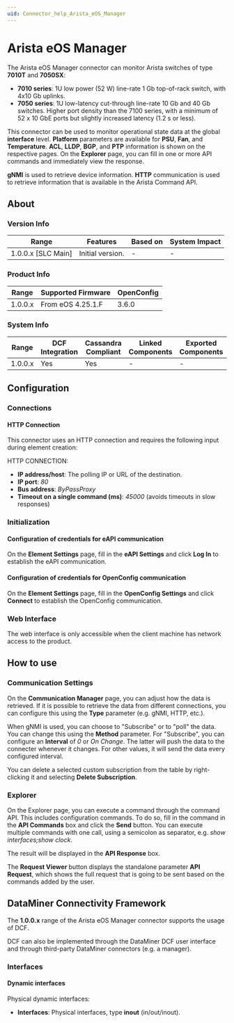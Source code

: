 ```yaml
---
uid: Connector_help_Arista_eOS_Manager
---
```


# Arista eOS Manager

The Arista eOS Manager connector can monitor Arista switches of type **7010T** and **7050SX**:

- **7010 series**: 1U low power (52 W) line-rate 1 Gb top-of-rack switch, with 4x10 Gb uplinks.
- **7050 series**: 1U low-latency cut-through line-rate 10 Gb and 40 Gb switches. Higher port density than the 7100 series, with a minimum of 52 x 10 GbE ports but slightly increased latency (1.2 s or less).

This connector can be used to monitor operational state data at the global **interface** level. **Platform** parameters are available for **PSU**, **Fan**, and **Temperature**. **ACL**, **LLDP**, **BGP**, and **PTP** information is shown on the respective pages. On the **Explorer** page, you can fill in one or more API commands and immediately view the response.

**gNMI** is used to retrieve device information. **HTTP** communication is used to retrieve information that is available in the Arista Command API.

## About

### Version Info

| Range              | Features         | Based on | System Impact |
|--------------------|------------------|----------|---------------|
| 1.0.0.x [SLC Main] | Initial version. | -        | -             |

### Product Info

| Range   | Supported Firmware | OpenConfig |
|---------|--------------------|------------|
| 1.0.0.x | From eOS 4.25.1.F  | 3.6.0      |

### System Info

| Range   | DCF Integration | Cassandra Compliant | Linked Components | Exported Components |
|---------|-----------------|---------------------|-------------------|---------------------|
| 1.0.0.x | Yes             | Yes                 | -                 | -                   |

## Configuration

### Connections

#### HTTP Connection

This connector uses an HTTP connection and requires the following input during element creation:

HTTP CONNECTION:

- **IP address/host**: The polling IP or URL of the destination.
- **IP port**: *80*
- **Bus address**: *ByPassProxy*
- **Timeout on a single command (ms)**: *45000* (avoids timeouts in slow responses)

### Initialization

#### Configuration of credentials for eAPI communication

On the **Element Settings** page, fill in the **eAPI Settings** and click **Log In** to establish the eAPI communication.

#### Configuration of credentials for OpenConfig communication

On the **Element Settings** page, fill in the **OpenConfig Settings** and click **Connect** to establish the OpenConfig communication.

### Web Interface

The web interface is only accessible when the client machine has network access to the product.

## How to use

### Communication Settings

On the **Communication Manager** page, you can adjust how the data is retrieved. If it is possible to retrieve the data from different connections, you can configure this using the **Type** parameter (e.g. gNMI, HTTP, etc.).

When gNMI is used, you can choose to "Subscribe" or to "poll" the data. You can change this using the **Method** parameter. For "Subscribe", you can configure an **Interval** of *0* or *On Change*. The latter will push the data to the connecter whenever it changes. For other values, it will send the data every configured interval.

You can delete a selected custom subscription from the table by right-clicking it and selecting **Delete Subscription**.

### Explorer

On the Explorer page, you can execute a command through the command API. This includes configuration commands. To do so, fill in the command in the **API Commands** box and click the **Send** button. You can execute multiple commands with one call, using a semicolon as separator, e.g. *show interfaces;show clock*.

The result will be displayed in the **API Response** box.

The **Request Viewer** button displays the standalone parameter **API Request**, which shows the full request that is going to be sent based on the commands added by the user.

## DataMiner Connectivity Framework

The **1.0.0.x** range of the Arista eOS Manager connector supports the usage of DCF.

DCF can also be implemented through the DataMiner DCF user interface and through third-party DataMiner connectors (e.g. a manager).

### Interfaces

#### Dynamic interfaces

Physical dynamic interfaces:

- **Interfaces**: Physical interfaces, type **inout** (in/out/inout).
